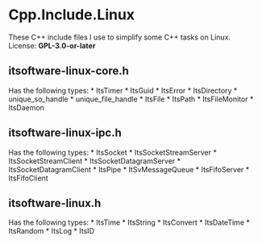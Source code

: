 # Cpp.Include.Linux
These C++ include files I use to simplify some C++ tasks on Linux.  
License: **GPL-3.0-or-later**

## itsoftware-linux-core.h
Has the following types:
    * ItsTimer
    * ItsGuid
    * ItsError
    * ItsDirectory
    * unique_so_handle
    * unique_file_handle
    * ItsFile
    * ItsPath
    * ItsFileMonitor
    * ItsDaemon

## itsoftware-linux-ipc.h
Has the following types:
    * ItsSocket
    * ItsSocketStreamServer
    * ItsSocketStreamClient
    * ItsSocketDatagramServer
    * ItsSocketDatagramClient
    * ItsPipe
    * ItSvMessageQueue
    * ItsFifoServer
    * ItsFifoClient

## itsoftware-linux.h
Has the following types:
    * ItsTime
    * ItsString
    * ItsConvert
    * ItsDateTime
    * ItsRandom
    * ItsLog
    * ItsID
